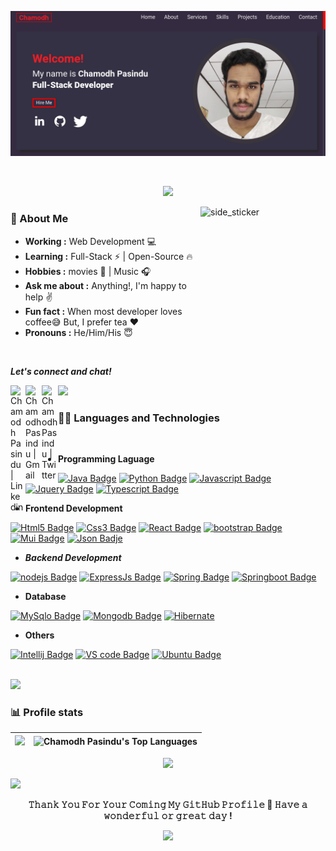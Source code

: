 

![image](https://github.com/ChamodhPasindu/MyProfile/blob/master/assets/images/ss1.png)

<br>

<p align="center">
<img src="https://readme-typing-svg.herokuapp.com?font=poppins&size=25&color=bb6ee5&center=true&vCenter=true&width=600&height=45&lines=Hi%2C+I'm+Chamodh+Pasindu;Software+Engineer+and+UX/UI+Designer">
</p>

<img align="right" width=200px height=200px alt="side_sticker" src="https://media.giphy.com/media/TEnXkcsHrP4YedChhA/giphy.gif" />


### 🤔  About Me
-  **Working :**  Web Development :computer:
-  **Learning :** Full-Stack :zap: | Open-Source :fire:	
-  **Hobbies :** movies 🎥 | Music :headphones:
-  **Ask me about :** Anything!, I'm happy to help :v:
-  **Fun fact :** When most developer loves coffee:sweat_smile: But, I prefer tea :heart: 
-  **Pronouns :** He/Him/His :innocent:

<br>

  **_Let's connect and chat!_**

<a href="https://www.linkedin.com/in/chamodh-pasindu-9b6178217/">
   <img align="left" alt="Chamodh Pasindu | Linkedin" width="24px" src="https://github.com/piyushP7pravin/piyushP7pravin/blob/master/Linkedin.svg"/>
  </a>
  <a href="mailto:chamodhpasindu@gmail.com">
    <img align="left" alt="Chamodh Pasindu | Gmail" width="26px" src="https://github.com/piyushP7pravin/piyushP7pravin/blob/master/Gmail.svg" />
  </a>
  <a href="https://twitter.com/chamodh_pasindu">
    <img align="left" alt="Chamodh Pasindu | Twitter" width="26px" src="https://github.com/piyushP7pravin/piyushP7pravin/blob/master/Twitter.svg"/>
 </a>
 
<a href="https://www.youtube.com/watch?v=dQw4w9WgXcQ"><img src="https://user-images.githubusercontent.com/73097560/115834477-dbab4500-a447-11eb-908a-139a6edaec5c.gif"></a>

### 👨‍💻  Languages and Technologies

<br>

- **Programming Laguage**

[![Java Badge](https://img.shields.io/badge/Java-ED8B00?style=for-the-badge&labelColor=black&logo=java&logoColor=white)]()
[![Python Badge](https://img.shields.io/badge/-Python-4B8BBE?style=for-the-badge&labelColor=black&logo=python&logoColor=4B8BBE)]()
[![Javascript Badge](https://img.shields.io/badge/-Javascript-F0DB4F?style=for-the-badge&labelColor=black&logo=Javascript&logoColor=F0DB4F)]()
[![Jquery Badge](https://img.shields.io/badge/jQuery-0769AD?style=for-the-badge&logo=jquery&logoColor=white)]()
[![Typescript Badge](https://img.shields.io/badge/-Typescript-007acc?style=for-the-badge&labelColor=black&logo=Typescript&logoColor=007acc)]()

- **Frontend Development**

[![Html5 Badge](https://img.shields.io/badge/-HTML-e34c26?style=for-the-badge&labelColor=black&logo=html5&logoColor=e34c26)]()
[![Css3 Badge](https://img.shields.io/badge/-CSS-264de4?style=for-the-badge&labelColor=black&logo=css3&logoColor=264de4)]()
[![React Badge](https://img.shields.io/badge/-React-61DBFB?style=for-the-badge&labelColor=black&logo=React&logoColor=61DBFB)]()
[![bootstrap Badge](https://img.shields.io/badge/-Bootstrap-563d7c?style=for-the-badge&labelColor=black&logo=Bootstrap&logoColor=563d7c)]()
[![Mui Badge](https://img.shields.io/badge/Material%20UI-007FFF?style=for-the-badge&labelColor=black&logo=mui&logoColor=white)]()
[![Json Badje](https://img.shields.io/badge/json-5E5C5C?style=for-the-badge&labelColor=black&logo=json&logoColor=white)]() 

- **_Backend Development_**

[![nodejs Badge](https://img.shields.io/badge/-nodejs-3c873a?style=for-the-badge&labelColor=black&logo=nodedotjs&logoColor=3c873a)]()
[![ExpressJs Badge](https://img.shields.io/badge/-ExpressJs-303030?style=for-the-badge&labelColor=black&logo=express&logoColor=ffffff)]()
[![Spring Badge](https://img.shields.io/badge/-Spring-5e8d5a?style=for-the-badge&labelColor=black&logo=spring&logoColor=5e8d5a)]()
[![Springboot Badge](	https://img.shields.io/badge/Spring_Boot-F2F4F9?style=for-the-badge&logo=spring-boot)]()

- **Database**

[![MySqlo Badge](https://img.shields.io/badge/-mysql-00758f?style=for-the-badge&labelColor=black&logo=mysql&logoColor=00758f)]()
[![Mongodb Badge](https://img.shields.io/badge/-mongodb-3FA037?style=for-the-badge&labelColor=black&logo=mongodb&logoColor=3FA037)]()
[![Hibernate](https://img.shields.io/badge/Hibernate-59666C?style=for-the-badge&logo=Hibernate&labelColor=black&logoColor=white)]()

- **Others**

[![Intellij Badge](https://img.shields.io/badge/IntelliJ_IDEA-000000.svg?style=for-the-badge&labelColor=black&logo=intellij-idea&logoColor=blue)]()
[![VS code Badge](https://img.shields.io/badge/VSCode-0078D4?style=for-the-badge&labelColor=black&logo=visual%20studio%20code&logoColor=white)]()
[![Ubuntu Badge](https://img.shields.io/badge/Ubuntu-E95420?style=for-the-badge&labelColor=black&logo=ubuntu&logoColor=E95420)]()

<br>
<a href="https://www.youtube.com/watch?v=dQw4w9WgXcQ"><img src="https://user-images.githubusercontent.com/73097560/115834477-dbab4500-a447-11eb-908a-139a6edaec5c.gif"></a>

###  📊 Profile stats

<img src="https://github-readme-stats.vercel.app/api?username=chamodhpasindu&&show_icons=true&count_private=true&theme=react&hide_border=true&bg_color=1F222E&title_color=F85D7F&icon_color=F8D866">|<img alt="Chamodh Pasindu's Top Languages" src="https://github-readme-stats.vercel.app/api/top-langs/?username=chamodhpasindu&langs_count=8&layout=compact&theme=react&hide_border=true&bg_color=1F222E&title_color=F85D7F&icon_color=F8D866&hide=Jupyter%20Notebook" height="192px"/>
|---|---|


<p align="center"><img src="https://github-readme-streak-stats.herokuapp.com?user=chamodhpasindu&theme=omni&hide_border=true&background=1F222E"/><p>
<img src="https://activity-graph.herokuapp.com/graph?username=chamodhpasindu&bg_color=1F222E&color=F85D7F&line=FFFFFF&point=F8D866&hide_border=true">



<p align="center">
<b>𝚃𝚑𝚊𝚗𝚔 𝚈𝚘𝚞 𝙵𝚘𝚛 𝚈𝚘𝚞𝚛 𝙲𝚘𝚖𝚒𝚗𝚐 𝙼𝚢 𝙶𝚒𝚝𝙷𝚞𝚋 𝙿𝚛𝚘𝚏𝚒𝚕𝚎 🤝
𝙷𝚊𝚟𝚎 𝚊 𝚠𝚘𝚗𝚍𝚎𝚛𝚏𝚞𝚕 𝚘𝚛 𝚐𝚛𝚎𝚊𝚝 𝚍𝚊𝚢 !<b> 
</p>

<p align="center">
  <img src="https://capsule-render.vercel.app/api?type=waving&color=bb6ee5&height=80&section=footer"/>
</p>
